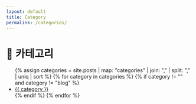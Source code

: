 ```yaml
---
layout: default
title: Category
permalink: /categories/
---
```


<h1>📁 카테고리</h1>
<ul>
  {% assign categories = site.posts | map: "categories" | join: "," | split: "," | uniq | sort %}
  {% for category in categories %}
    {% if category != "" and category != "blog" %}
      <li><a href="/categories/{{ category | downcase | slugify }}/">{{ category }}</a></li>
    {% endif %}
  {% endfor %}
</ul>
